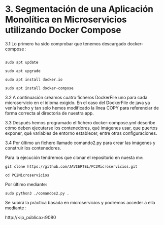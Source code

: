 # 3. Segmentación de una Aplicación Monolítica en Microservicios utilizando Docker Compose 

3.1 Lo primero ha sido comprobar que tenemos descargado docker-compose : 
```

sudo apt update  

sudo apt upgrade  

sudo apt install docker.io  

sudo apt install docker-compose  

```
3.2 A continuación creamos cuatro ficheros DockerFile uno para cada microservicio en el idioma exigido. En el caso del DockerFile de java ya venía hecho y tan solo hemos modificado la línea COPY para referenciar de forma correcta al directoria de nuestra app. 


3.3 Después hemos programado el fichero docker-compose.yml describe cómo deben ejecutarse los contenedores, qué imágenes usar, que puertos exponer, qué variables de entorno establecer, entre otras configuraciones. 

  
3.4 Por último un fichero llamado comando2.py para crear las imágenes y construir los contenedores. 

  
Para la ejecución tendremos que clonar el repositorio en nuesta mv: 

  
```
git clone https://github.com/JAVIERTEL/PC2Microservicios.git  

cd PC2Microservicios 
```
Por último mediante: 
  
```
sudo python3 ./comandos2.py .  
```
Se subirá la práctica basada en microservicios y podremos acceder a ella mediante : 

http://<ip_pública>:9080 
